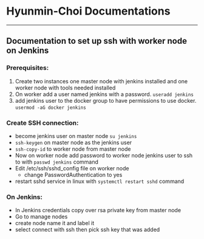 # Hyunmin-Choi Documentations
***
## Documentation to set up ssh with worker node on Jenkins

### Prerequisites:

1. Create two instances one master node with jenkins installed and one worker node with tools needed installed
2. On worker add a user named jenkins with a password. ```useradd jenkins```
3. add jenkins user to the docker group to have permissions to use docker. ```usermod -aG docker jenkins```
       
 ### Create SSH connection:

- become jenkins user on master node ```su jenkins```
- ```ssh-keygen``` on master node as the jenkins user
- ```ssh-copy-id``` to worker node from master node
- Now on worker node add password to worker node jenkins user to ssh to with ```passwd jenkins``` command
- Edit /etc/ssh/sshd_config file on worker node
	- change PasswordAuthentication to yes
- restart sshd service in linux with ```systemctl restart sshd``` command 
 ### On Jenkins:

- In Jenkins credentials copy over rsa private key from master node  
- Go to manage nodes 
- create node name it and label it 
- select connect with ssh then pick ssh key that was added 

